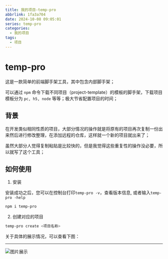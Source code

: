```yaml
---
title: 我的项目-temp-pro
abbrlink: 1fa3a704
date: 2024-10-08 09:05:01
series: temp-pro
categories:
  - 我的项目
tags:
  - 项目
---
```


# temp-pro

这是一款简单的前端脚手架工具，其中包含内部脚手架；

可以通过 `npm` 命令下载不同项目（project-template）的模板的脚手架，下载项目模板分为 `pc, h5, node` 等等；极大节省配置项目的时间；

## 背景

在开发类似相同性质的项目，大部分情况的操作就是将原有的项目再次复制一份出来然后进行修改整理，在添加远程的仓库，这样就一个新的项目就出来了；

虽然大部分人觉得复制粘贴是比较快的，但是我觉得这些重复性的操作没必要，所以就写了这个工具；

## 如何使用

1. 安装

安装成功之后，您可以在控制台打印`temp-pro -v`，查看版本信息, 或者输入`temp-pro -help`

```sh
npm i temp-pro
```

2. 创建对应的项目

```sh
temp-pro create <项目名称>
```

关于具体的展示情况，可以查看下图：

---

![图片展示](https://wangxiaoze-view.github.io/picx-images-hosting/images/image.51e0vc8itz.webp)
